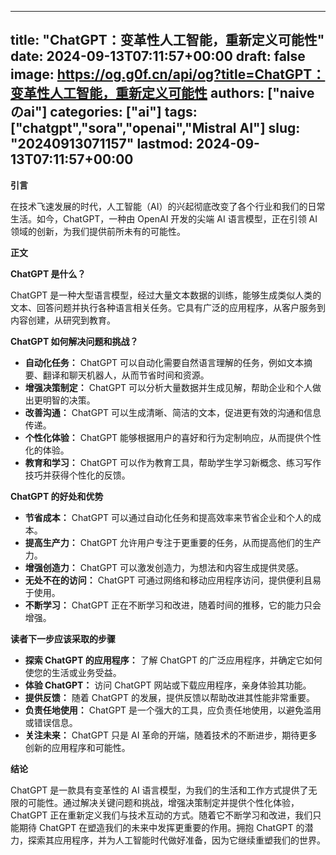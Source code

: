 
---
title: "ChatGPT：变革性人工智能，重新定义可能性"
date: 2024-09-13T07:11:57+00:00
draft: false
image: https://og.g0f.cn/api/og?title=ChatGPT：变革性人工智能，重新定义可能性
authors: ["naiveのai"]
categories: ["ai"]
tags: ["chatgpt","sora","openai","Mistral AI"]
slug: "20240913071157"
lastmod: 2024-09-13T07:11:57+00:00
---
**引言**

在技术飞速发展的时代，人工智能（AI）的兴起彻底改变了各个行业和我们的日常生活。如今，ChatGPT，一种由 OpenAI 开发的尖端 AI 语言模型，正在引领 AI 领域的创新，为我们提供前所未有的可能性。

**正文**

**ChatGPT 是什么？**

ChatGPT 是一种大型语言模型，经过大量文本数据的训练，能够生成类似人类的文本、回答问题并执行各种语言相关任务。它具有广泛的应用程序，从客户服务到内容创建，从研究到教育。

**ChatGPT 如何解决问题和挑战？**

* **自动化任务：** ChatGPT 可以自动化需要自然语言理解的任务，例如文本摘要、翻译和聊天机器人，从而节省时间和资源。
* **增强决策制定：** ChatGPT 可以分析大量数据并生成见解，帮助企业和个人做出更明智的决策。
* **改善沟通：** ChatGPT 可以生成清晰、简洁的文本，促进更有效的沟通和信息传递。
* **个性化体验：** ChatGPT 能够根据用户的喜好和行为定制响应，从而提供个性化的体验。
* **教育和学习：** ChatGPT 可以作为教育工具，帮助学生学习新概念、练习写作技巧并获得个性化的反馈。

**ChatGPT 的好处和优势**

* **节省成本：** ChatGPT 可以通过自动化任务和提高效率来节省企业和个人的成本。
* **提高生产力：** ChatGPT 允许用户专注于更重要的任务，从而提高他们的生产力。
* **增强创造力：** ChatGPT 可以激发创造力，为想法和内容生成提供灵感。
* **无处不在的访问：** ChatGPT 可通过网络和移动应用程序访问，提供便利且易于使用。
* **不断学习：** ChatGPT 正在不断学习和改进，随着时间的推移，它的能力只会增强。

**读者下一步应该采取的步骤**

* **探索 ChatGPT 的应用程序：** 了解 ChatGPT 的广泛应用程序，并确定它如何使您的生活或业务受益。
* **体验 ChatGPT：** 访问 ChatGPT 网站或下载应用程序，亲身体验其功能。
* **提供反馈：** 随着 ChatGPT 的发展，提供反馈以帮助改进其性能非常重要。
* **负责任地使用：** ChatGPT 是一个强大的工具，应负责任地使用，以避免滥用或错误信息。
* **关注未来：** ChatGPT 只是 AI 革命的开端，随着技术的不断进步，期待更多创新的应用程序和可能性。

**结论**

ChatGPT 是一款具有变革性的 AI 语言模型，为我们的生活和工作方式提供了无限的可能性。通过解决关键问题和挑战，增强决策制定并提供个性化体验，ChatGPT 正在重新定义我们与技术互动的方式。随着它不断学习和改进，我们只能期待 ChatGPT 在塑造我们的未来中发挥更重要的作用。拥抱 ChatGPT 的潜力，探索其应用程序，并为人工智能时代做好准备，因为它继续重塑我们的世界。